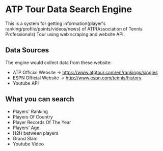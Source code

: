 # ATP Tour Data Search Engine

This is a system for getting information(player's ranking/profile/points/videos/news) of ATP(Association of Tennis Professionals) Tour using web scraping and website API.

## Data Sources
The engine would collect data from these website:
- ATP Official Website  ->  https://www.atptour.com/en/rankings/singles
- ESPN Official Website ->  http://www.espn.com/tennis/history
- Youtube API

## What you can search
- Players' Ranking
- Players Of Country
- Player Records Of The Year
- Players' Age
- H2H between players
- Grand Slam
- Youtube Video

